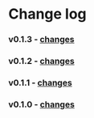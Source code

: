 # Change log

### v0.1.3 - [changes](https://github.com/Urigo/meteor-static-html-compiler/blob/master/CHANGELOG.md#v018)

### v0.1.2 - [changes](https://github.com/Urigo/meteor-static-html-compiler/blob/master/CHANGELOG.md#v017)

### v0.1.1 - [changes](https://github.com/Urigo/meteor-static-html-compiler/blob/master/CHANGELOG.md#v016---v015)

### v0.1.0 - [changes](https://github.com/Urigo/meteor-static-html-compiler/blob/master/CHANGELOG.md#v014)
